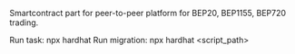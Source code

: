 Smartcontract part for peer-to-peer platform for BEP20, BEP1155, BEP720 trading.

Run task: npx hardhat <task>
Run migration: npx hardhat <script_path>